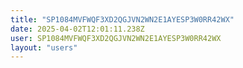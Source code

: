 ```yaml
---
title: "SP1084MVFWQF3XD2QGJVN2WN2E1AYESP3W0RR42WX"
date: 2025-04-02T12:01:11.238Z
user: SP1084MVFWQF3XD2QGJVN2WN2E1AYESP3W0RR42WX
layout: "users"
---
```

    